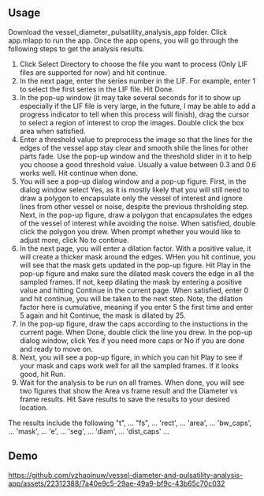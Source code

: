 ## Usage
Download the vessel_diameter_pulsatility_analysis_app folder. Click app.mlapp to run the app. Once the app opens, you will go through the following steps to get the analysis results.
1) Click Select Directory to choose the file you want to process (Only LIF files are supported for now) and hit continue.
2) In the next page, enter the series number in the LIF. For example, enter 1 to select the first series in the LIF file. Hit Done.
3) In the pop-up window (it may take several seconds for it to show up especially if the LIF file is very large, in the future, I may be able to add a progress indicator to tell when this process will finish), drag the cursor to select a region of interest to crop the images. Double click the box area when satisfied.
4) Enter a threshold value to preprocess the image so that the lines for the edges of the vessel app stay clear and smooth shile the lines for other parts fade. Use the pop-up window and the threshold slider in it to help you choose a good threshold value. Usually a value between 0.3 and 0.6 works well. Hit continue when done.
5) You will see a pop-up dialog window and a pop-up figure. First, in the dialog window select Yes, as it is mostly likely that you will still need to draw a polygon to encapsulate only the vessel of interest and ignore lines from other vessel or noise, despite the previous thrsholding step. Next, in the pop-up figure, draw a polygon that encapsulates the edges of the vessel of interest while avoiding the noise. When satisfied, double click the polygon you drew. When prompt whether you would like to adjust more, click No to continue.
6) In the next page, you will enter a dilation factor. With a positive value, it will create a thicker mask around the edges. WHen you hit continue, you will see that the mask gets updated in the pop-up figure. Hit Play in the pop-up figure and make sure the dilated mask covers the edge in all the sampled frames. If not, keep dilating the mask by entering a positive value and hitting Continue in the current page. When satisfied, enter 0 and hit continue, you will be taken to the next step. Note, the dilation factor here is cumulative, meaning if you enter 5 the first time and enter 5 again and hit Continue, the mask is dilated by 25.
7) In the pop-up figure, draw the caps according to the instuctions in the current page. When Done, double click the line you drew. In the pop-up dialog window, click Yes if you need more caps or No if you are done and ready to move on.
8) Next, you will see a pop-up figure, in which you can hit Play to see if your mask and caps work well for all the sampled frames. If it looks good, hit Run.
9) Wait for the analysis to be run on all frames. When done, you will see two figures that show the Area vs frame result and the Diameter vs frame results. Hit Save results to save the results to your desired location. 

The results include the following
"t", ...
"fs", ...
'rect', ...
'area', ...
'bw_caps', ...
'mask', ...
'e', ...
'seg', ...
'diam', ...
'dist_caps' ...

## Demo
https://github.com/yzhaoinuw/vessel-diameter-and-pulsatility-analysis-app/assets/22312388/7a40e9c5-29ae-49a9-bf9c-43b65c70c032



